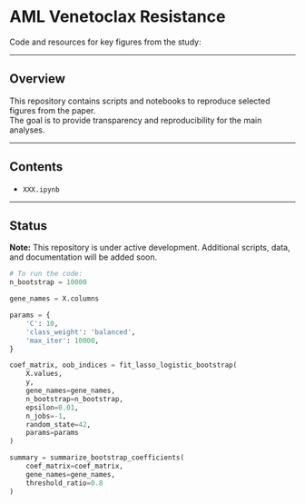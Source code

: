 # AML Venetoclax Resistance

Code and resources for key figures from the study:

---

## Overview
This repository contains scripts and notebooks to reproduce selected figures from the paper.  
The goal is to provide transparency and reproducibility for the main analyses.

---

## Contents
- `XXX.ipynb`

---

## Status
**Note:** This repository is under active development. Additional scripts, data, and documentation will be added soon.

```python
# To run the code:
n_bootstrap = 10000

gene_names = X.columns

params = {
    'C': 10,
    'class_weight': 'balanced',
    'max_iter': 10000,
}

coef_matrix, oob_indices = fit_lasso_logistic_bootstrap(
    X.values, 
    y, 
    gene_names=gene_names,        
    n_bootstrap=n_bootstrap,
    epsilon=0.01,
    n_jobs=-1,               
    random_state=42,
    params=params
)

summary = summarize_bootstrap_coefficients(
    coef_matrix=coef_matrix,
    gene_names=gene_names,
    threshold_ratio=0.8
)
```


